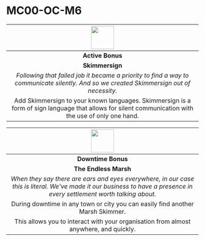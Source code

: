 # MC00-OC-M6

| <img src="../../../images/card-icons/marsh-skimmers.png" height="60" /> |
|:---:|
| **Active Bonus** |
| **Skimmersign** |
| *Following that failed job it became a priority to find a way to communicate silently. And so we created Skimmersign out of necessity.* |
| Add Skimmersign to your known languages. Skimmersign is a form of sign language that allows for silent communication with the use of only one hand. |

| <img src="../../../images/card-icons/marsh-skimmers.png" height="60" /> |
|:---:|
| **Downtime Bonus** |
| **The Endless Marsh** |
| *When they say there are ears and eyes everywhere, in our case this is literal. We've made it our business to have a presence in every settlement worth talking about.* |
| During downtime in any town or city you can easily find another Marsh Skimmer. |
| This allows you to interact with your organisation from almost anywhere, and quickly. |
